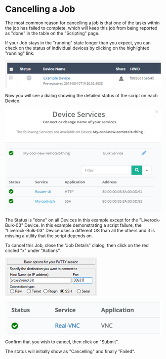 # Cancelling a Job

The most common reason for cancelling a job is that one of the tasks within the job has failed to complete, which will keep this job from being reported as "done" in the table on the "Scripting" page.

If your Job stays in the "running" state longer than you expect, you can check on the status of individual devices by clicking on the highlighted "running" link:

![](../../.gitbook/assets/image%20%28141%29.png)

Now you will see a dialog showing the detailed status of the script on each Device.

![](../../.gitbook/assets/image%20%2890%29.png)

The Status is "done" on all Devices in this example except for the "Liverock-Bulk-03" Device.  In this example demonstrating a script failure, the "Liverock-Bulk-03" Device uses a different OS than all the others and it is missing a utility that the script depends on.

To cancel this Job, close the "Job Details" dialog, then click on the red circled "x" under "Actions".

![](../../.gitbook/assets/image%20%2818%29.png)

![](../../.gitbook/assets/image%20%28254%29.png)

Confirm that you wish to cancel, then click on "Submit".

The status will initially show as "Cancelling" and finally "Failed".

